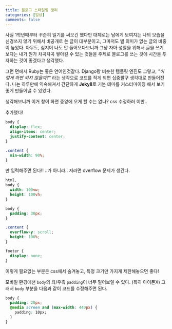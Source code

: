 ```yaml
---
title: 블로그 스타일링 정리
categories: [일상]
comments: false
---
```


사실 1학년때부터 꾸준히 일기를 써오긴 했다만 대체로는 남에게 보여지는 나의 모습을 신경쓰지 않기 위해서 비공개로 쓴 글이 대부분이고, 그마저도 별 의미가 없는 글의 비중이 높았다. 아무도, 심지어 나도 안 들어오다보니까 그냥 자아 성찰을 위해서 글을 쓰기보다는 내가 뭔가 차곡차곡 쌓아갈 수 있는 것들을 주제로 블로그를 쓰는 것에 시간을 투자하는 것이 좋겠다고 생각했다.

그런 면에서 Ruby는 좋은 언어인것같다. Django랑 비슷한 템플릿 엔진도 그렇고, _"이렇게 하면 되지 않을까?"_ 라는 생각으로 코드를 적게 되면 십중팔구 생각대로 만들어진다. 나는 하루만에 익숙해져서 간단하게 **Jekyll**로 기본 테마를 커스터마이징 해서 보기 좋게 만들어낼 수 있었다.

생각해보니까 이거 창이 화면 중앙에 오게 할 수는 없나? css 수정하러 이만..

추가했다!

```css
body {
  display: flex;
  align-items: center;
  justify-content: center;
}

.content {
  min-width: 90%;
}
```

만 입력해주면 된다!!
..가 아니라.. 저러면 overflow 문제가 생긴다.

```css
html,
body {
  width: 100vw;
  height: 100vh;
}

body {
  padding: 30px;
}

.content {
  overflow-y: scroll;
  height: 100%;
}

footer {
  display: none;
}
```

이렇게 필요없는 부분은 css에서 숨겨놓고,
특정 크기만 가지게 제한해놓으면 좋다!

모바일 환경에선 `body`의 좌/우측 `padding`이 너무 멀어보일 수 있다. (특히 아이폰X)
그래서 `body` 부분을 다음과 같이 코드를 수정해주면 된다.

```css
body {
  padding: 20px;
  @media screen and (max-width: 440px) {
    padding: 10px;
  }
}
```
